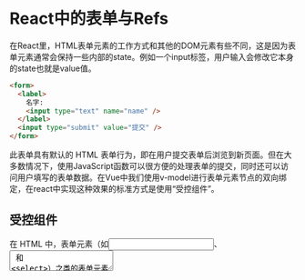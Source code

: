 # React中的表单与Refs

在React里，HTML表单元素的工作方式和其他的DOM元素有些不同，这是因为表单元素通常会保持一些内部的state。例如一个input标签，用户输入会修改它本身的state也就是value值。

```html
<form>
  <label>
    名字:
    <input type="text" name="name" />
  </label>
  <input type="submit" value="提交" />
</form>

```

此表单具有默认的 HTML 表单行为，即在用户提交表单后浏览到新页面。但在大多数情况下，使用JavaScript函数可以很方便的处理表单的提交，同时还可以访问用户填写的表单数据。在Vue中我们使用v-model进行表单元素节点的双向绑定，在react中实现这种效果的标准方式是使用“受控组件”。

## 受控组件

在 HTML 中，表单元素（如<input>、 <textarea> 和 <select>）之类的表单元素通常自己维护 state，并根据用户输入进行更新。而在 React 中，可变状态（mutable state）通常保存在组件的 state 属性中，并且只能通过使用 setState()来更新。

我们可以把两者结合起来，使 React 的 state 成为“唯一数据源”。渲染表单的 React 组件还控制着用户输入过程中表单发生的操作。被 React 以这种方式控制取值的表单输入元素就叫做“受控组件”。我们可以看一个示例：


```jsx

class NameForm extends React.Component {
  constructor(props) {
    super(props);
    this.state = {value: ''};
    this.handleChange = this.handleChange.bind(this);
  }

  handleChange(event) {
    this.setState({value: event.target.value});
  }

  render() {
    return (
        <label>
          名字:
          <input type="text" value={this.state.value} onChange={this.handleChange} />
        </label>
    );
  }
}

```

这就相当于Vue中的v-model，Vue中的语法糖自动帮我们进行了数据的绑定。

```html
 <label>
    名字:
    <input type="text" v-model="value" />
</label>
```

在大多数情况下，我们推荐使用 受控组件 来处理表单数据。在一个受控组件中，表单数据是由 React 组件来管理的。另一种替代方案是使用非受控组件，这时表单数据将交由 DOM 节点来处理。

要编写一个非受控组件，而不是为每个状态更新都编写数据处理函数，你可以 使用 ref 来从 DOM 节点中获取表单数据。

## Refs

Refs是使用React.createRef()创建的，并通过ref属性附加到React元素。

当 ref 被传递给 render 中的元素时，对该节点的引用可以在 ref 的 current 属性中被访问。

- 当 ref 属性用于 HTML 元素时，构造函数中使用 React.createRef() 创建的 ref 接收底层 DOM 元素作为其 current 属性。
- 当 ref 属性用于自定义 class 组件时，ref 对象接收组件的挂载实例作为其 current 属性

ref的表现行为与Vue中的ref大同小异

```jsx

class NameForm extends React.Component {
  constructor(props) {
    super(props);
    this.input = React.createRef();
    this.getValue = this.getValue.bind(this)
  }

  getValue(){
      return this.input.current.value
  }

  render() {
    return (
        <label>
          Name:
          <input type="text" ref={this.input} onInput="getValue" />
        </label>
    );
  }
}

```

在 React 渲染生命周期时，表单元素上的 value 将会覆盖 DOM 节点中的值，在非受控组件中，你经常希望 React 能赋予组件一个初始值，但是不去控制后续的更新。 在这种情况下, 你可以指定一个 defaultValue 属性，而不是 value。

```jsx

<input defaultValue="react" type="text" ref={this.input}>

```